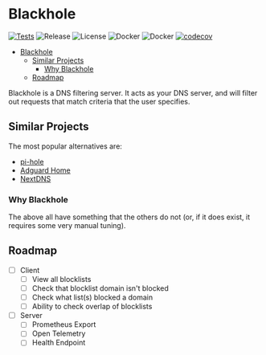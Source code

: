 # Blackhole

[![Tests](https://github.com/Pyxxil/Blackhole/actions/workflows/test-pr.yml/badge.svg)](https://github.com/Pyxxil/Blackhole/actions/workflows/test-pr.yml)
![Release](https://img.shields.io/github/v/release/pyxxil/blackhole?sort=semver)
![License](https://img.shields.io/github/license/pyxxil/blackhole)
![Docker](https://ghcr-badge.herokuapp.com/pyxxil/blackhole/latest_tag?label=latest)
![Docker](https://ghcr-badge.herokuapp.com/pyxxil/blackhole/size)
[![codecov](https://codecov.io/gh/Pyxxil/Blackhole/branch/main/graph/badge.svg?token=98FLSLAD6M)](https://codecov.io/gh/Pyxxil/Blackhole)

- [Blackhole](#blackhole)
  - [Similar Projects](#similar-projects)
    - [Why Blackhole](#why-blackhole)
  - [Roadmap](#roadmap)

Blackhole is a DNS filtering server. It acts as your DNS server, and will filter out requests that match criteria that the user specifies.

## Similar Projects

The most popular alternatives are:

- [pi-hole](https://github.com/pi-hole/pi-hole)
- [Adguard Home](https://github.com/AdguardTeam/AdGuardHome)
- [NextDNS](https://nextdns.io/)

### Why Blackhole

The above all have something that the others do not (or, if it does exist, it requires some very manual tuning).

## Roadmap

- [ ] Client
  - [ ] View all blocklists
  - [ ] Check that blocklist domain isn't blocked
  - [ ] Check what list(s) blocked a domain
  - [ ] Ability to check overlap of blocklists
- [ ] Server
  - [ ] Prometheus Export
  - [ ] Open Telemetry
  - [ ] Health Endpoint
